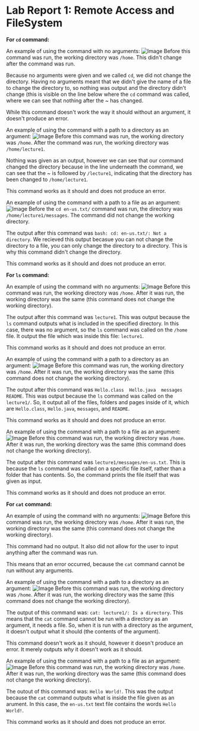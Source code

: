 # Lab Report 1: Remote Access and FileSystem

**For `cd` command:**

An example of using the command with no arguments:
![Image](cd1.png)
Before this command was run, the working directory was `/home`. This didn't change after the command was run.

Because no arguments were given and we called `cd`, we did not change the directory. Having no arguments meant that we didn't give the name of a file to change the directory to, so nothing was output and the directory didn't change (this is visible on the line below where the `cd` command was called, where we can see that nothing after the ~ has changed. 

While this command doesn't work the way it should without an argument, it doesn't produce an error.


An example of using the command with a path to a directory as an argument:
![Image](cd2...png)
Before this command was run, the working directory was `/home`. After the command was run, the working directory was `/home/lecture1`.

Nothing was given as an output, however we can see that our command changed the directory because in the line underneath the command, we can see that the ~ is followed by `/lecture1`, indicating that the directory has been changed to `/home/lecture1`.

This command works as it should and does not produce an error.


An example of using the command with a path to a file as an argument:
![Image](cd3.png)
Before the `cd en-us.txt/` command was run, the directory was `/home/lecture1/messages`. The command did not change the working directory.

The output after this command was `bash: cd: en-us.txt/: Not a directory`. We recieved this output becasue you can not change the directory to a file, you can only change the directory to a directory. This is why this command didn't change the directory.

This command works as it should and does not produce an error.



**For `ls` command:**

An example of using the command with no arguments:
![Image](ls1.png)
Before this command was run, the working directory was `/home`. After it was run, the working directory was the same (this command does not change the working directory).

The output after this command was `lecture1`. This was output because the `ls` command outputs what is included in the specified directory. In this case, there was no argument, so the `ls` command was called on the `/home` file. It output the file which was inside this file: `lecture1`.

This command works as it should and does not produce an error.


An example of using the command with a path to a directory as an argument:
![Image](ls2.png)
Before this command was run, the working directory was `/home`. After it was run, the working directory was the same (this command does not change the working directory).

The output after this command was `Hello.class  Hello.java  messages  README`. This was output because the `ls` command was called on the `lecture1/`. So, it output all of the files, folders and pages inside of it, which are `Hello.class`, `Hello.java`, `messages`, and `README`.

This command works as it should and does not produce an error.


An example of using the command with a path to a file as an argument:
![Image](ls3.png)
Before this command was run, the working directory was `/home`. After it was run, the working directory was the same (this command does not change the working directory).

The output after this command was `lecture1/messages/en-us.txt`. This is because the `ls` command was called on a specific file itself, rather than a folder that has contents. So, the command prints the file itself that was given as input. 

This command works as it should and does not produce an error.


**For `cat` command:**

An example of using the command with no arguments:
![Image](cat1.png)
Before this command was run, the working directory was `/home`. After it was run, the working directory was the same (this command does not change the working directory).

This command had no output. It also did not allow for the user to input anything after the command was run. 

This means that an error occurred, because the `cat` command cannot be run without any arguments. 


An example of using the command with a path to a directory as an argument:
![Image](cat2.png)
Before this command was run, the working directory was `/home`. After it was run, the working directory was the same (this command does not change the working directory).

The output of this command was: `cat: lecture1/: Is a directory`. This means that the `cat` command cannot be run with a directory as an argument, it needs a file. So, when it is run with a directory as the argument, it doesn't output what it should (the contents of the argument). 

This command doesn't work as it should, however it doesn't produce an error. It merely outputs _why_ it doesn't work as it should.


An example of using the command with a path to a file as an argument:
![Image](cat3.png)
Before this command was run, the working directory was `/home`. After it was run, the working directory was the same (this command does not change the working directory).

The outout of this command was: `Hello World!`. This was the output because the `cat` command outputs what is inside the file given as an arument. In this case, the `en-us.txt` text file contains the words `Hello World!`. 

This command works as it should and does not produce an error. 
